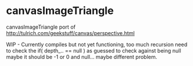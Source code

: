 # canvasImageTriangle
canvasImageTriangle port of http://tulrich.com/geekstuff/canvas/perspective.html

WIP - Currently compiles but not yet functioning, too much recursion need to check the if( depth_.. == null ) as guessed to check against being null maybe it should be -1 or 0 and null...  maybe different problem.
